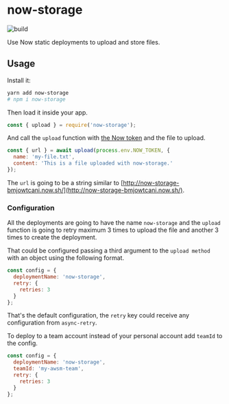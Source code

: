 # now-storage
![build](https://api.travis-ci.org/sergiodxa/now-storage.svg?branch=master)

Use Now static deployments to upload and store files.

## Usage
Install it:

```bash
yarn add now-storage
# npm i now-storage
```

Then load it inside your app.

```js
const { upload } = require('now-storage');
```

And call the `upload` function with [the Now token](https://zeit.co/account/tokens) and the file to upload.

```js
const { url } = await upload(process.env.NOW_TOKEN, {
  name: 'my-file.txt',
  content: 'This is a file uploaded with now-storage.'
});
```

The `url` is going to be a string similar to [http://now-storage-bmjowtcani.now.sh/](http://now-storage-bmjowtcani.now.sh/).

### Configuration
All the deployments are going to have the name `now-storage` and the `upload` function is going to retry maximum 3 times to upload the file and another 3 times to create the deployment.

That could be configured passing a third argument to the `upload method` with an object using the following format.

```js
const config = {
  deploymentName: 'now-storage',
  retry: {
    retries: 3
  }
};
```

That's the default configuration, the `retry` key could receive any configuration from `async-retry`.

To deploy to a team account instead of your personal account add `teamId` to the config.

```js
const config = {
  deploymentName: 'now-storage',
  teamId: 'my-awsm-team',
  retry: {
    retries: 3
  }
};
```
